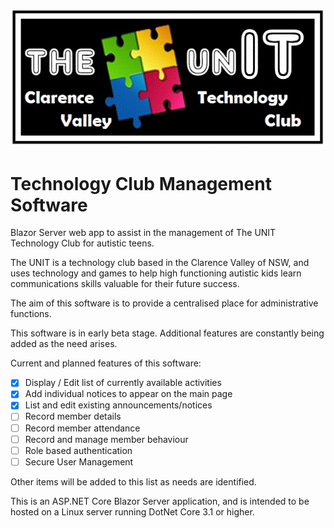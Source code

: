![The Unit Clarence Valley](Images/TheUnitLogo.jpg)

# Technology Club Management Software
Blazor Server web app to assist in the management of The UNIT Technology Club for autistic teens.

The UNIT is a technology club based in the Clarence Valley of NSW, and uses technology and games to help high functioning autistic kids learn communications skills valuable for their future success.

The aim of this software is to provide a centralised place for administrative functions.

This software is in early beta stage.  Additional features are constantly being added as the need arises.

Current and planned features of this software:
   - [x] Display / Edit list of currently available activities
   - [x] Add individual notices to appear on the main page
   - [x] List and edit existing announcements/notices
   - [ ] Record member details
   - [ ] Record member attendance
   - [ ] Record and manage member behaviour
   - [ ] Role based authentication
   - [ ] Secure User Management

Other items will be added to this list as needs are identified.

This is an ASP.NET Core Blazor Server application, and is intended to be hosted on a Linux server running DotNet Core 3.1 or higher.



